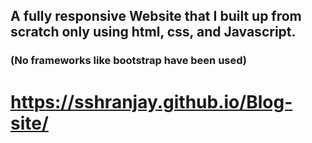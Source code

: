 ## A fully responsive Website that I built up from scratch only using html, css, and Javascript. 
### (No frameworks like bootstrap have been used)
# https://sshranjay.github.io/Blog-site/
